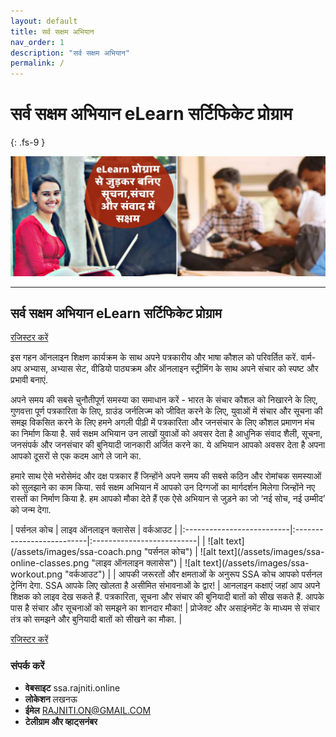 ```yaml
---
layout: default
title: सर्व सक्षम अभियान
nav_order: 1
description: "सर्व सक्षम अभियान"
permalink: /
---
```


# सर्व सक्षम अभियान eLearn सर्टिफिकेट प्रोग्राम
{: .fs-9 }


![alt text](/assets/images/ssa-banner-01.png "सर्व सक्षम अभियान")


---

## सर्व सक्षम अभियान eLearn सर्टिफिकेट प्रोग्राम

<a href="https://docs.google.com/forms/d/e/1FAIpQLSerp026qcnPnZ4dp_PY-D3syQ86w_qsUehbAdqGXw7935Mc3A/viewform" class="btn btn-primary fs-5 mb-4 mb-md-0 mr-2" target="_blank" rel="noopener noreferrer">रजिस्टर करें</a>


इस गहन ऑनलाइन शिक्षण कार्यक्रम के साथ अपने पत्रकारीय और भाषा कौशल को परिवर्तित करें. वार्म-अप अभ्यास, अभ्यास सेट, वीडियो पाठ्यक्रम और ऑनलाइन स्ट्रीमिंग के साथ अपने संचार को स्पष्ट और प्रभावी बनाएं.


अपने समय की सबसे चुनौतीपूर्ण समस्या का समाधान करें - भारत के संचार कौशल को निखारने के लिए, गुणवत्ता पूर्ण पत्रकारिता के लिए, ग्राउंड जर्नलिज्म को जीवित करने के लिए, युवाओं में संचार और सूचना की समझ विकसित करने के लिए हमने अगली पीढ़ी में पत्रकारिता और जनसंचार के लिए कौशल प्रमाणन मंच का निर्माण किया है. सर्व सक्षम अभियान उन लाखों युवाओं को अवसर देता है आधुनिक संवाद शैली, सूचना, जनसंपर्क और जनसंचार की बुनियादी जानकारी अर्जित करने का. ये अभियान आपको अवसर देता है अपना आपको दूसरों से एक कदम आगे ले जाने का.


हमारे साथ ऐसे भरोसेमंद और दक्ष पत्रकार हैं जिन्होंने अपने समय की सबसे कठिन और रोमांचक समस्याओं को सुलझाने का काम किया. सर्व सक्षम अभियान में आपको उन दिग्गजों का मार्गदर्शन मिलेगा जिन्होंने नए रास्तों का निर्माण किया है. हम आपको मौका देते हैं एक ऐसे अभियान से जुड़ने का जो ‘नई सोच, नई उम्मीद’ को जन्म देगा.


<div class="code-example" markdown="1">
| पर्सनल कोच                 | लाइव ऑनलाइन क्लासेस             | वर्कआउट |
|:--------------------------|:--------------------------|:--------------------------|
| ![alt text](/assets/images/ssa-coach.png "पर्सनल कोच") | ![alt text](/assets/images/ssa-online-classes.png "लाइव ऑनलाइन क्लासेस") | ![alt text](/assets/images/ssa-workout.png "वर्कआउट") |
| आपकी जरूरतों और क्षमताओं के अनुरूप SSA कोच आपको पर्सनल ट्रेनिंग देगा. SSA आपके लिए खोलता है असीमित संभावनाओं के द्वार! | आनलाइन कक्षाएं जहां आप अपने शिक्षक को लाइव देख सकते हैं. पत्रकारिता, सूचना और संचार की बुनियादी बातों को सीख सकते हैं. आपके पास है संचार और सूचनाओं को समझने का शानदार मौका!   | प्रोजेक्ट और असाइंनमेंट के माध्यम से संचार तंत्र को समझने और बुनियादी बातों को सीखने का मौका.  |
</div>

<a href="https://docs.google.com/forms/d/e/1FAIpQLSerp026qcnPnZ4dp_PY-D3syQ86w_qsUehbAdqGXw7935Mc3A/viewform" class="btn btn-primary fs-5 mb-4 mb-md-0 mr-2" target="_blank" rel="noopener noreferrer">रजिस्टर करें</a>


### संपर्क करें

- **वेबसाइट** ssa.rajniti.online
- **लोकेशन** लखनऊ
- **ईमेल** RAJNITI.ON@GMAIL.COM
- **टेलीग्राम और व्हाट्सनंबर**

